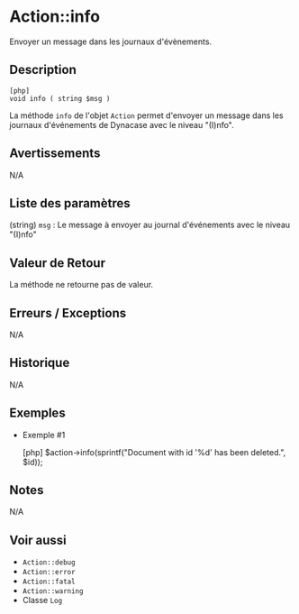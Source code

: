 # Action::info

<div class="short-description">
Envoyer un message dans les journaux d'évènements.
</div>

<!-- <div class="applicability"></div> -->

## Description


    [php]
    void info ( string $msg )

La méthode `info` de l'objet `Action` permet d'envoyer un message dans les journaux d'événements de Dynacase avec le niveau "(I)nfo".

## Avertissements

N/A

## Liste des paramètres

(string) `msg`
:   Le message à envoyer au journal d'événements avec le niveau "(I)nfo"

## Valeur de Retour

La méthode ne retourne pas de valeur.

## Erreurs / Exceptions

N/A

## Historique

N/A

## Exemples

- Exemple #1


    [php]
    $action->info(sprintf("Document with id '%d' has been deleted.", $id));

## Notes

N/A

## Voir aussi

- `Action::debug`
- `Action::error`
- `Action::fatal`
- `Action::warning`
- Classe `Log`

